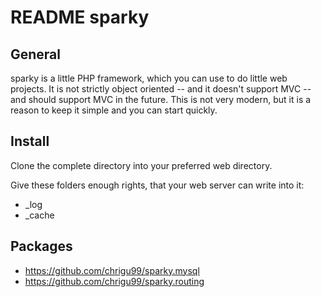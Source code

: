 # README sparky 

## General

sparky is a little PHP framework, which you can use to do little web projects. It is not strictly object oriented -- and it doesn't support MVC -- and should support MVC in the future. This is not very modern, but it is a reason to keep it simple and you can start quickly.

## Install

Clone the complete directory into your preferred web directory.

Give these folders enough rights, that your web server can write into it:

* _log
* _cache

## Packages

* https://github.com/chrigu99/sparky.mysql
* https://github.com/chrigu99/sparky.routing
